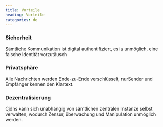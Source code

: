 ```yaml
---
title: Vorteile
heading: Vorteile
categories: de
---
```

<div class="feature">
    <h3>Sicherheit</h3>
    <i class="fa fa-lock"></i>
    <p>Sämtliche Kommunikation ist digital authentifiziert, es is
    unmöglich, eine falsche Identität vorzutäusch</p>

</div>

<div class="feature">
    <h3>Privatsphäre</h3>
    <i class="fa fa-eye"></i>
    <p>Alle Nachrichten werden Ende-zu-Ende verschlüsselt, nurSender und
    Empfänger kennen den Klartext.</p>
</div>

<div class="feature">
    <h3>Dezentralisierung</h3>
    <i class="fa fa-share-alt"></i>
    <p>Cjdns kann sich unabhängig von sämtlichen zentralen Instanze
    selbst verwalten, wodurch Zensur, überwachung und Manipulation
    unmöglich werden.</p>
</div>

